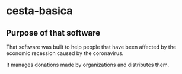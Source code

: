 # cesta-basica

## Purpose of that software

That software was built to help people that have been affected by the economic recession caused by the coronavirus.  

It manages donations made by organizations and distributes them.

